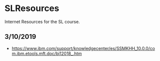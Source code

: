 # SLResources
Internet Resources for the SL course.

## 3/10/2019

* https://www.ibm.com/support/knowledgecenter/es/SSMKHH_10.0.0/com.ibm.etools.mft.doc/bi12018_.htm
